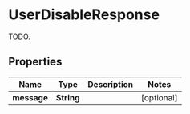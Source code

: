 

# UserDisableResponse

TODO.
## Properties

Name | Type | Description | Notes
------------ | ------------- | ------------- | -------------
**message** | **String** |  |  [optional]



